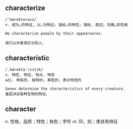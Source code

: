 ## characterize
```
/'kærəktəraɪz/
v. 成为…的特征, 以…为特征; 描绘…的特性; 描绘, 叙述; 刻画…的性格

We characterize people by their appearances.

我们以外表来区分别人。
```

## characteristic
```
/ˌkærəktəˈrɪstɪk/
n. 特性, 特征, 特点, 特色
adj. 特有的, 独特的; 典型的; 表示特性的

Genes determine the characteristics of every creature.
基因决定每种生物的特征。
```

## character
n. 性格，品质；特性；角色；字符
vt. 印，刻；使具有特征